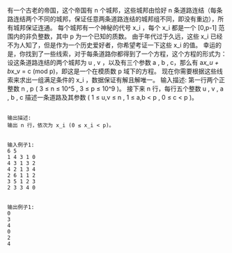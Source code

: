 有一个古老的帝国，这个帝国有 n 个城邦，这些城邦由恰好 n 条道路连结（每条路连结两个不同的城邦，保证任意两条道路连结的城邦组不同，即没有重边），所有城邦保证连通。
每个城邦有一个神秘的代号 x_i ，每个 x_i 都是一个 [0,p-1] 范围内的非负整数，其中 p 为一个已知的质数。
由于年代过于久远，这些 x_i 已经不为人知了，但是作为一个历史爱好者，你希望考证一下这些 x_i 的值。
幸运的是，你找到了一些线索，对于每条道路你都得到了一个方程，这个方程的形式为：设这条道路连结的两个城邦为 u , v ，以及有三个参数 a , b , c，那么有 a*x_u + b*x_v = c (mod p)，即这是一个在模质数 p 域下的方程。
现在你需要根据这些线索来求出一组满足条件的 x_i ，数据保证有解且解唯一。 
输入描述:
第一行两个正整数 n , p ( 3 ≤ n ≤ 10^5 , 3 ≤ p ≤ 10^9 )。
接下来 n 行，每行五个整数 u , v , a , b , c 描述一条道路及其参数 ( 1 ≤ u,v ≤ n , 1 ≤ a,b < p , 0 ≤ c < p )。


```

输出描述:
输出 n 行，依次为 x_i (0 ≤ x_i < p)。


输入例子1:
6 5
1 4 3 1 0
4 3 1 3 2
4 2 1 3 4
2 6 1 1 2
3 5 1 2 3
2 3 3 4 0


输出例子1:
0
3
4
0
2
4
```
